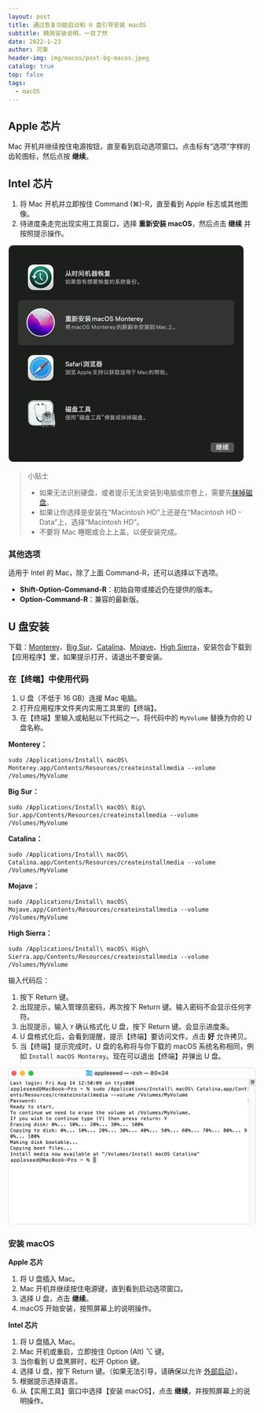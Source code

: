 ```yaml
---
layout: post
title: 通过恢复功能启动和 U 盘引导安装 macOS
subtitle: 精简安装说明，一目了然
date: 2022-1-23
author: 河東
header-img: img/macos/post-bg-macos.jpeg
catalog: true
top: false
tags:
  - macOS
---
```

## Apple 芯片

Mac 开机并继续按住电源按钮，直至看到启动选项窗口。点击标有“选项”字样的齿轮图标，然后点按 **继续**。

## Intel 芯片

1. 将 Mac 开机并立即按住 Command (⌘)-R，直至看到 Apple 标志或其他图像。
2. 待进度条走完出现实用工具窗口，选择 **重新安装 macOS**，然后点击 **继续** 并按照提示操作。

![](/img/macos/1.png)

> 小贴士
>
> - 如果无法识别硬盘，或者提示无法安装到电脑或宗卷上，需要先[抹掉磁盘](https://support.apple.com/zh-cn/HT208496)。
> - 如果让你选择是安装在“Macintosh HD”上还是在“Macintosh HD - Data”上，选择“Macintosh HD”。
> - 不要将 Mac 睡眠或合上上盖，以便安装完成。

### 其他选项

适用于 Intel 的 Mac，除了上面 Command-R，还可以选择以下选项。

- **Shift-Option-Command-R**：初始自带或接近仍在提供的版本。
- **Option-Command-R**：兼容的最新版。



## U 盘安装

下载：[Monterey](https://apps.apple.com/cn/app/macos-monterey/id1576738294?mt=12)、[Big Sur](https://apps.apple.com/cn/app/macos-big-sur/id1526878132?mt=12)、[Catalina](https://apps.apple.com/cn/app/macos-catalina/id1466841314?mt=12)、[Mojave](https://apps.apple.com/cn/app/macos-mojave/id1398502828?mt=12)、[High Sierra](https://apps.apple.com/cn/app/macos-high-sierra/id1246284741?mt=12)，安装包会下载到【应用程序】里，如果提示打开，请退出不要安装。

### 在【终端】中使用代码

1. U 盘（不低于 16 GB）连接 Mac 电脑。
2. 打开应用程序文件夹内实用工具里的【终端】。
3. 在【终端】里输入或粘贴以下代码之一。将代码中的 `MyVolume` 替换为你的 U 盘名称。

**Monterey：**

```
sudo /Applications/Install\ macOS\ Monterey.app/Contents/Resources/createinstallmedia --volume /Volumes/MyVolume
```

**Big Sur：**

```
sudo /Applications/Install\ macOS\ Big\ Sur.app/Contents/Resources/createinstallmedia --volume /Volumes/MyVolume
```

**Catalina：**

```
sudo /Applications/Install\ macOS\ Catalina.app/Contents/Resources/createinstallmedia --volume /Volumes/MyVolume
```

**Mojave：**

```
sudo /Applications/Install\ macOS\ Mojave.app/Contents/Resources/createinstallmedia --volume /Volumes/MyVolume
```

**High Sierra：**

```
sudo /Applications/Install\ macOS\ High\ Sierra.app/Contents/Resources/createinstallmedia --volume /Volumes/MyVolume
```

输入代码后：

1. 按下 Return 键。
2. 出现提示，输入管理员密码，再次按下 Return 键。输入密码不会显示任何字符。
3. 出现提示，输入 `Y` 确认格式化 U 盘，按下 Return 键。会显示进度条。
4. U 盘格式化后，会看到提醒，提示【终端】要访问文件。点击 **好** 允许拷贝。
5. 当【终端】提示完成时，U 盘的名称将与你下载的 macOS 系统名称相同，例如 `Install macOS Monterey`。现在可以退出【终端】并弹出 U 盘。

![](/img/macos/2.jpg)

### 安装 macOS

**Apple 芯片**

1. 将 U 盘插入 Mac。
2. Mac 开机并继续按住电源键，直到看到启动选项窗口。
3. 选择 U 盘，点击 **继续**。
4. macOS 开始安装，按照屏幕上的说明操作。

**Intel 芯片**

1. 将 U 盘插入 Mac。
2. Mac 开机或重启，立即按住 Option (Alt) ⌥ 键。
3. 当你看到 U 盘黑屏时，松开 Option 键。
4. 选择 U 盘，按下 Return 键。（如果无法引导，请确保以允许 [外部启动](https://support.apple.com/zh-cn/HT208198)）。
5. 根据提示选择语言。
6. 从【实用工具】窗口中选择【安装 macOS】，点击 **继续**，并按照屏幕上的说明操作。
